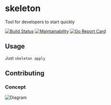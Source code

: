 # skeleton
Tool for developers to start quickly

[![Build Status](https://travis-ci.org/antonmarin/skeleton.svg?branch=master)](https://travis-ci.org/antonmarin/skeleton)
[![Maintainability](https://api.codeclimate.com/v1/badges/be26177fc9d769f9e8b4/maintainability)](https://codeclimate.com/github/antonmarin/skeleton/maintainability)
[![Go Report Card](https://goreportcard.com/badge/github.com/antonmarin/skeleton)](https://goreportcard.com/report/github.com/antonmarin/skeleton)

## Usage

Just `skeleton apply`

## Contributing

### Concept

![Diagram](http://www.plantuml.com/plantuml/png/BSr12i9038NXVKxnbhgO2uX8HT2jLmXZEWJ6JCcaYwBUtKAx_Tw3V-Z17lExqgtPgENEEPelIEc2JN12Tk6GJhboxpkJMeYFd0NFEXSrV0YuJbDT3jlZI3_Qf_Ct9Jmqj5XpeK7ijIR_)
